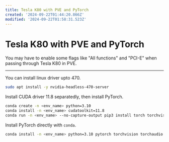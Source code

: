 ```yaml
---
title: Tesla K80 with PVE and PyTorch
created: '2024-09-22T01:44:20.866Z'
modified: '2024-09-22T01:58:31.523Z'
---
```


# Tesla K80 with PVE and PyTorch

You may have to enable some flags like "All functions" and "PCI-E" when passing through Tesla K80 in PVE.

---

You can install linux driver upto 470.

```bash
sudo apt install -y nvidia-headless-470-server
```

Install CUDA driver 11.8 separatedly, then install PyTorch.

```bash
conda create -n <env_name> python=3.10
conda install -n <env_name> cudatoolkit=11.8
conda run -n <env_name> --no-capture-output pip3 install torch torchvision torchaudio --index-url https://download.pytorch.org/whl/cu118
```

Install PyTorch directly with `conda`.

```bash
conda install -n <env_name> python=3.10 pytorch torchvision torchaudio pytorch-cuda=11.8 -c pytorch -c nvidia
```
